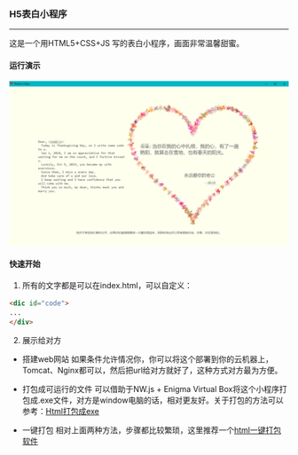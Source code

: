 ### H5表白小程序

-----

这是一个用HTML5+CSS+JS 写的表白小程序，画面非常温馨甜蜜。

#### 运行演示

![demo](./demo.png)

#### 快速开始

1. 所有的文字都是可以在index.html，可以自定义：
```html
<dic id="code">
...
</div>
```
2. 展示给对方
- 搭建web网站
   如果条件允许情况你，你可以将这个部署到你的云机器上，Tomcat、Nginx都可以，然后把url给对方就好了，这种方式对方最为方便。

- 打包成可运行的文件
   可以借助于NW.js + Enigma Virtual Box将这个小程序打包成.exe文件，对方是window电脑的话，相对更友好。关于打包的方法可以参考：[Html打包成exe](https://blog.csdn.net/qq_35934658/article/details/86618635)

- 一键打包
   相对上面两种方法，步骤都比较繁琐，这里推荐一个[html一键打包软件](http://www.krpano.tech/archives/193)
